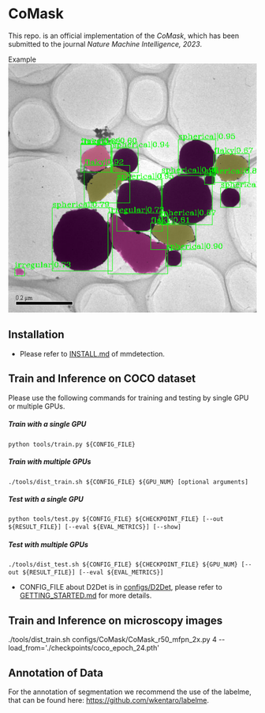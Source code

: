 # CoMask
This repo. is an official implementation of the *CoMask*, which  has been submitted to the journal *Nature Machine Intelligence, 2023*.

Example
![quantitative results](output/CoMask/E1.5.png)

## Installation
- Please refer to [INSTALL.md](docs/INSTALL.md) of mmdetection. 

## Train and Inference on COCO dataset
Please use the following commands for training and testing by single GPU or multiple GPUs.


#####  Train with a single GPU
```shell
python tools/train.py ${CONFIG_FILE}
```

#####  Train with multiple GPUs

```shell
./tools/dist_train.sh ${CONFIG_FILE} ${GPU_NUM} [optional arguments]
```
#####  Test with a single GPU

```shell
python tools/test.py ${CONFIG_FILE} ${CHECKPOINT_FILE} [--out ${RESULT_FILE}] [--eval ${EVAL_METRICS}] [--show]
```

#####  Test with multiple GPUs

```shell
./tools/dist_test.sh ${CONFIG_FILE} ${CHECKPOINT_FILE} ${GPU_NUM} [--out ${RESULT_FILE}] [--eval ${EVAL_METRICS}]
```

- CONFIG_FILE about D2Det is in [configs/D2Det](configs/D2Det), please refer to [GETTING_STARTED.md](docs/GETTING_STARTED.md) for more details.

## Train and Inference on microscopy images
./tools/dist_train.sh configs/CoMask/CoMask_r50_mfpn_2x.py 4 --load_from='./checkpoints/coco_epoch_24.pth'

## Annotation of Data
For the annotation of segmentation we recommend the use of the labelme, that can be found here: https://github.com/wkentaro/labelme.
